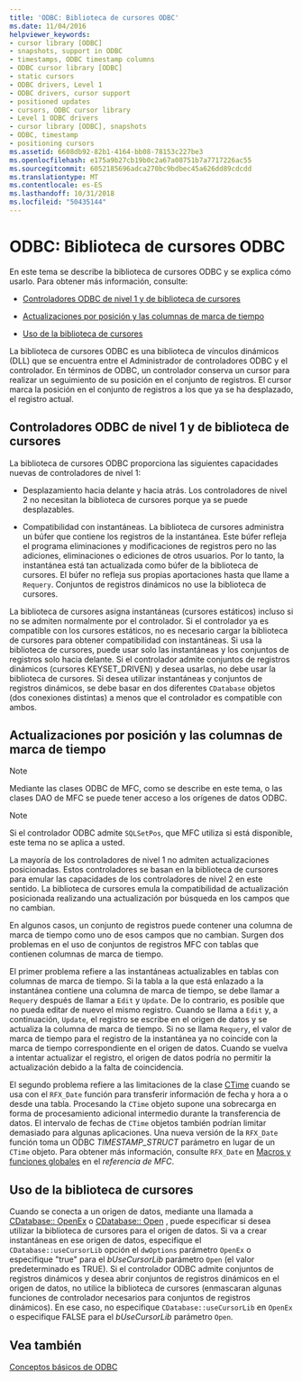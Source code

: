 ```yaml
---
title: 'ODBC: Biblioteca de cursores ODBC'
ms.date: 11/04/2016
helpviewer_keywords:
- cursor library [ODBC]
- snapshots, support in ODBC
- timestamps, ODBC timestamp columns
- ODBC cursor library [ODBC]
- static cursors
- ODBC drivers, Level 1
- ODBC drivers, cursor support
- positioned updates
- cursors, ODBC cursor library
- Level 1 ODBC drivers
- cursor library [ODBC], snapshots
- ODBC, timestamp
- positioning cursors
ms.assetid: 6608db92-82b1-4164-bb08-78153c227be3
ms.openlocfilehash: e175a9b27cb19b0c2a67a08751b7a7717226ac55
ms.sourcegitcommit: 6052185696adca270bc9bdbec45a626dd89cdcdd
ms.translationtype: MT
ms.contentlocale: es-ES
ms.lasthandoff: 10/31/2018
ms.locfileid: "50435144"
---
```

# <a name="odbc-the-odbc-cursor-library"></a>ODBC: Biblioteca de cursores ODBC

En este tema se describe la biblioteca de cursores ODBC y se explica cómo usarlo. Para obtener más información, consulte:

- [Controladores ODBC de nivel 1 y de biblioteca de cursores](#_core_the_cursor_library_and_level_1_odbc_drivers)

- [Actualizaciones por posición y las columnas de marca de tiempo](#_core_positioned_updates_and_timestamp_columns)

- [Uso de la biblioteca de cursores](#_core_using_the_cursor_library)

La biblioteca de cursores ODBC es una biblioteca de vínculos dinámicos (DLL) que se encuentra entre el Administrador de controladores ODBC y el controlador. En términos de ODBC, un controlador conserva un cursor para realizar un seguimiento de su posición en el conjunto de registros. El cursor marca la posición en el conjunto de registros a los que ya se ha desplazado, el registro actual.

##  <a name="_core_the_cursor_library_and_level_1_odbc_drivers"></a> Controladores ODBC de nivel 1 y de biblioteca de cursores

La biblioteca de cursores ODBC proporciona las siguientes capacidades nuevas de controladores de nivel 1:

- Desplazamiento hacia delante y hacia atrás. Los controladores de nivel 2 no necesitan la biblioteca de cursores porque ya se puede desplazables.

- Compatibilidad con instantáneas. La biblioteca de cursores administra un búfer que contiene los registros de la instantánea. Este búfer refleja el programa eliminaciones y modificaciones de registros pero no las adiciones, eliminaciones o ediciones de otros usuarios. Por lo tanto, la instantánea está tan actualizada como búfer de la biblioteca de cursores. El búfer no refleja sus propias aportaciones hasta que llame a `Requery`. Conjuntos de registros dinámicos no use la biblioteca de cursores.

La biblioteca de cursores asigna instantáneas (cursores estáticos) incluso si no se admiten normalmente por el controlador. Si el controlador ya es compatible con los cursores estáticos, no es necesario cargar la biblioteca de cursores para obtener compatibilidad con instantáneas. Si usa la biblioteca de cursores, puede usar solo las instantáneas y los conjuntos de registros solo hacia delante. Si el controlador admite conjuntos de registros dinámicos (cursores KEYSET_DRIVEN) y desea usarlas, no debe usar la biblioteca de cursores. Si desea utilizar instantáneas y conjuntos de registros dinámicos, se debe basar en dos diferentes `CDatabase` objetos (dos conexiones distintas) a menos que el controlador es compatible con ambos.

##  <a name="_core_positioned_updates_and_timestamp_columns"></a> Actualizaciones por posición y las columnas de marca de tiempo

> [!NOTE]
>  Mediante las clases ODBC de MFC, como se describe en este tema, o las clases DAO de MFC se puede tener acceso a los orígenes de datos ODBC.

> [!NOTE]
>  Si el controlador ODBC admite `SQLSetPos`, que MFC utiliza si está disponible, este tema no se aplica a usted.

La mayoría de los controladores de nivel 1 no admiten actualizaciones posicionadas. Estos controladores se basan en la biblioteca de cursores para emular las capacidades de los controladores de nivel 2 en este sentido. La biblioteca de cursores emula la compatibilidad de actualización posicionada realizando una actualización por búsqueda en los campos que no cambian.

En algunos casos, un conjunto de registros puede contener una columna de marca de tiempo como uno de esos campos que no cambian. Surgen dos problemas en el uso de conjuntos de registros MFC con tablas que contienen columnas de marca de tiempo.

El primer problema refiere a las instantáneas actualizables en tablas con columnas de marca de tiempo. Si la tabla a la que está enlazado a la instantánea contiene una columna de marca de tiempo, se debe llamar a `Requery` después de llamar a `Edit` y `Update`. De lo contrario, es posible que no pueda editar de nuevo el mismo registro. Cuando se llama a `Edit` y, a continuación, `Update`, el registro se escribe en el origen de datos y se actualiza la columna de marca de tiempo. Si no se llama `Requery`, el valor de marca de tiempo para el registro de la instantánea ya no coincide con la marca de tiempo correspondiente en el origen de datos. Cuando se vuelva a intentar actualizar el registro, el origen de datos podría no permitir la actualización debido a la falta de coincidencia.

El segundo problema refiere a las limitaciones de la clase [CTime](../../atl-mfc-shared/reference/ctime-class.md) cuando se usa con el `RFX_Date` función para transferir información de fecha y hora a o desde una tabla. Procesando la `CTime` objeto supone una sobrecarga en forma de procesamiento adicional intermedio durante la transferencia de datos. El intervalo de fechas de `CTime` objetos también podrían limitar demasiado para algunas aplicaciones. Una nueva versión de la `RFX_Date` función toma un ODBC *TIMESTAMP_STRUCT* parámetro en lugar de un `CTime` objeto. Para obtener más información, consulte `RFX_Date` en [Macros y funciones globales](../../mfc/reference/mfc-macros-and-globals.md) en el *referencia de MFC*.

##  <a name="_core_using_the_cursor_library"></a> Uso de la biblioteca de cursores

Cuando se conecta a un origen de datos, mediante una llamada a [CDatabase:: OpenEx](../../mfc/reference/cdatabase-class.md#openex) o [CDatabase:: Open](../../mfc/reference/cdatabase-class.md#open) , puede especificar si desea utilizar la biblioteca de cursores para el origen de datos. Si va a crear instantáneas en ese origen de datos, especifique el `CDatabase::useCursorLib` opción el `dwOptions` parámetro `OpenEx` o especifique "true" para el *bUseCursorLib* parámetro `Open` (el valor predeterminado es TRUE). Si el controlador ODBC admite conjuntos de registros dinámicos y desea abrir conjuntos de registros dinámicos en el origen de datos, no utilice la biblioteca de cursores (enmascaran algunas funciones de controlador necesarios para conjuntos de registros dinámicos). En ese caso, no especifique `CDatabase::useCursorLib` en `OpenEx` o especifique FALSE para el *bUseCursorLib* parámetro `Open`.

## <a name="see-also"></a>Vea también

[Conceptos básicos de ODBC](../../data/odbc/odbc-basics.md)